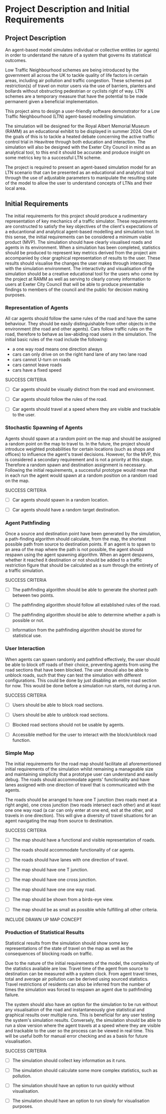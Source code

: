 # Project Description and Initial Requirements

## Project Description

An agent-based model simulates individual or collective entities (or agents) in order to understand the nature of a system that governs its statistical outcomes.

Low Traffic Neighbourhood schemes are being introduced by the government all across the UK to tackle quality of life factors in certain areas, including air pollution and traffic congestion. These schemes put restriction(s) of travel on motor users via the use of barriers, planters and bollards without obstructing pedestrian or cyclists right of way. LTN schemes are a temporary measure that have the potential to be made permanent given a beneficial implementation.

This project aims to design a user-friendly software demonstrator for a Low Traffic Neighbourhood (LTN) agent-based modelling simulation.

The simulation will be designed for the Royal Albert Memorial Museum (RAMM) as an educational exhibit to be displayed in summer 2024. One of the goals of this is to tackle a heated debate concerning the active traffic control trial in Heavitree through both education and interaction.  The simulation will also be designed with the Exeter City Council in mind as an analytical tool, to this end it should be accurate and produce insight on some metrics key to a successful LTN scheme.

The project is required to present an agent-based simulation model for an LTN scenario that can be presented as an educational and analytical tool through the use of adjustable parameters to manipulate the resulting state of the model to allow the user to understand concepts of LTNs and their local area.

## Initial Requirements

The initial requirements for this project should produce a rudimentary representation of key mechanics of a traffic simulator. These requirements are constructed to satisfy the key objectives of the client's expectations of a educantional and analytical agent-based modelling and simulation tool. In this sense, the initial requirements can be considered a minimum viable product (MVP). The simulation should have clearly visualised roads and agents in its environment.  When a simulation has been completed, statistics should be produced to represent key metrics derived from the project aim accompanied by clear graphical representation of results to the user. These results should visualise the changes the user makes through interacting with the simulation environment. The interactivity and visualisation of the simulation should be a creative educational tool for the users who come by the project at RAMM as well as serving to clearly convey information to users at Exeter City Council that will be able to produce presentable findings to members of the council and the public for decision making purposes.

### Representation of Agents

All car agents should follow the same rules of the road and have the same behaviour. They should be easily distinguishable from other objects in the environment (the road and other agents). Cars follow traffic rules on the road, therefore to behave as law-abiding road users in the simulation. The initial basic rules of the road include the following:
 - a one way road means one direction always
 - cars can only drive on on the right hand lane of any two lane road
 - cars cannot U-turn on roads
 - cars cannot leave roads
 - cars have a fixed speed

SUCCESS CRITERIA 

 - [ ] Car agents should be visually distinct from the road and environment.

 - [ ] Car agents should follow the rules of the road.

 - [ ] Car agents should travel at a speed where they are visible and trackable to the user.

### Stochastic Spawning of Agents

Agents should spawn at a random point on the map and should be assigned a random point on the map to travel to. In the future, the project should introduce weighted probabilities for certain locations (such as shops and offices) to influence the agent's travel decisions. However, for the MVP, this is considered a secondary requirement and is not a priority at this stage. Therefore a random spawn and destination assignment is necessary. Following the initial requirements, a successful prototype would mean that in each run the agent would spawn at a random position on a random road on the map.

SUCCESS CRITERIA

 - [ ] Car agents should spawn in a random location.

 - [ ] Car agents should have a random target destination.

### Agent Pathfinding

Once a source and destination point have been generated by the simulation, a path-finding algorithm should calculate, from the map, the shortest possible path from source to destination points. 
If an agent is to spawn to an area of the map where the path is not possible, the agent should respawn using the agent spawning algorithm. When an agent despawns, whether it reached it destination or not should be added to a traffic restriction figure that should be calculated as a sum through the entirety of a traffic simulation.
    
SUCCESS CRITERIA

 - [ ] The pathfinding algorithm should be able to generate the shortest path between two points.
 
 - [ ] The pathfinding algorithm should follow all established rules of the road.
 
 - [ ] The pathfinding algorithm should be able to determine whether a path is possible or not.
 
 - [ ] Information from the pathfinding algorithm should be stored for statistical use.

### User Interaction

When agents can spawn randomly and pathfind effectively, the user should be able to block off roads of their choice, preventing agents from using the road sections that have been blocked. The user should also be able to unblock roads, such that they can test the simulation with different configurations. This could be done by just disabling an entire road section for now. This would be done before a simulation run starts, not during a run.

SUCCESS CRITERIA   

 - [ ] Users should be able to block road sections.

 - [ ] Users should be able to unblock road sections.

 - [ ] Blocked road sections should not be usable by agents.
       
 - [ ] Accessible method for the user to interact with the block/unblock road function.

### Simple Map

The initial requirements for the road map should facilitate all aforementioned initial requirements of the simulation whilst remaining a manageable size and maintaining simplicity that a prototype user can understand and easily debug. The roads should accommodate agents' functionality and have lanes assigned with one direction of travel that is communicated with the agents.

The roads should be arranged to have one T junction (two roads meet at a right angle), one cross junction (two roads intersect each other) and at least one one way road (a car can only enter at one end, exit at the other, and travels in one direction). This will give a diversity of travel situations for an agent navigating the map from source to destination.

SUCCESS CRITERIA

 - [ ] The map should have a functional and visible representation of roads.

 - [ ] The roads should accommodate functionality of car agents.

 - [ ] The roads should have lanes with one direction of travel.

 - [ ] The map should have one T junction.

 - [ ] The map should have one cross junction.

 - [ ] The map should have one one way road.

 - [ ] The map should be shown from a birds-eye view.

 - [ ] The map should be as small as possible while fulfilling all other criteria.

INCLUDE DRAWN UP MAP CONCEPT

### Production of Statistical Results

Statistical results from the simulation should show some key representations of the state of travel on the map as well as the consequences of blocking roads on traffic.

Due to the nature of the initial requirements of the model, the complexity of the statistics available are low. Travel time of the agent from source to destination can be measured with a system clock. From agent travel times, total and average air pollution can be derived using sourced statistics. Travel restrictions of residents can also be inferred from the number of times the simulation was forced to respawn an agent due to pathfinding failure.

The system should also have an option for the simulation to be run without any visualisation of the road and instantaneously give statistical and graphical results over multiple runs. This is beneficial for any user testing the system's simulation results. Conversely, the simulation should be able to run a slow version where the agent travels at a speed where they are visible and trackable to the user so the process can be viewed in real time. This will be useful both for manual error checking and as a basis for future visualisation.

SUCCESS CRITERIA

 - [ ] The simulation should collect key information as it runs.

 - [ ] The simulation should calculate some more complex statistics, such as pollution.

 - [ ] The simulation should have an option to run quickly without visualisation.

 - [ ] The simulation should have an option to run slowly for visualisation purposes.
